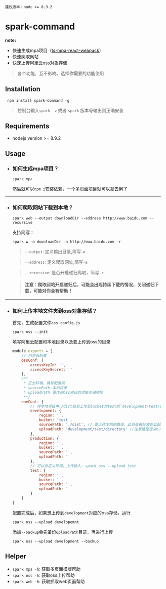 `建议版本：node >= 8.9.2`

# spark-command 

**note:**  
- 快速生成mpa项目（[ts-mpa-react-webpack](https://github.com/sparksworld/ts-mpa-react-webpack)）
- 快速爬取网站
- 快速上传阿里云oss对象存储

> 各个功能，互不影响。选择你需要的功能使用 

Installation 
--- 
```
 npm install spark-command -g
``` 
> 控制台输入`spark -v` 或者 `spark` 版本号输出则正确安装

Requirements
---
- nodejs version >= 8.9.2  

Usage 
--- 
- ### 如何生成mpa项目？
    ```
    spark mpa
    ```

    然后就可以`npm i`安装依赖，一个多页面项目就可以拿去用了

----
- ### 如何爬取网站下载到本地？
    ``` 
    spark web --output downloadDir --address http://www.baidu.com --recursive
    ```
    支持简写：
    ```
    spark w -o downloadDir -a http://www.baidu.com -r
    ```

    > `--output`: 定义输出目录,简写`-o`

    > `--address`: 定义爬取网址,简写`-a`

    > `--recursive`: 是否开启递归爬取，简写`-r` 

    > #### 注意：爬取网站开启递归后，可能会出现持续下载的情况，关闭递归下载，可能对你会有帮助！
 
----
- ### 如何上传本地文件夹到oss对象存储？

    首先，生成配置文件`oss.config.js`
    ```
    spark oss --init
    ```

    填写阿里云配置和本地目录以及要上传到oss的目录
    ```js
    module.exports = {
        // 阿里云配置
        ossConf: {
            accessKeyId: '',
            accessKeySecret: ''
        },
        /** 
         * 区分环境，填写配置项
         * sourcePath 本地目录
         * uploadPath 要传到oss对应的对象存储地址
         **/
        envConf: {
            // 将本地项目中./dist目录上传至bucket为test的`development/test/directory`路径下
            development: {
                region: '',
                bucket: 'test',
                sourcePath: './dist', // 要上传本地的路径，此目录最好放在此配置文件同级
                uploadPath: 'development/test/directory' //注意路径是从bucket开始的路径
            },
            production: {
                region: '',
                bucket: '',
                sourcePath: '',
                uploadPath: ''
            },
            // 可以自定义环境，上传输入: spark oss --upload test
            test: {
                region: '',
                bucket: '',
                sourcePath: '',
                uploadPath: ''
            }
        }
    }
    ```
    配置完成后，如果想上传到`development`对应的oss存储，运行
    ```
    spark oss --upload developemnt
    ```  
    添加`--backup`会先备份`uploadPath`目录，再进行上传
    ```
    spark oss --upload development --backup
    ```

Helper
---
 - `spark mpa -h`: 获取多页面模版帮助 
 - `spark oss -h`: 获取oss上传帮助
 - `spark web -h`: 获取抓取web页面帮助


    
